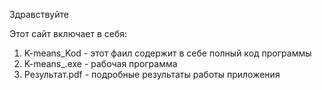 Здравствуйте

Этот сайт включает в себя:
1. K-means_Kod - этот фаил содержит в себе полный код программы
2. K-means_.exe - рабочая программа
3. Результат.pdf - подробные результаты работы приложения
